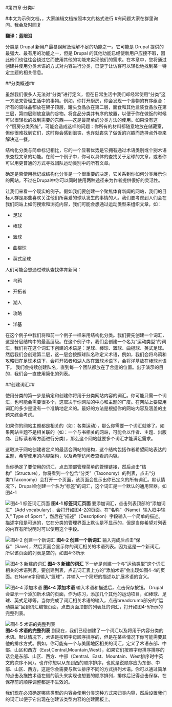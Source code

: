 #第四章:分类#

#本文为示例文档，，大家编辑文档按照本文的格式进行
#有问题大家在群里询问。我会及时回复

**翻译：蓝眼泪**

分类是 Drupal 新用户最易误解及理解不足的功能之一。它可能是 Drupal 提供的最强大、最有用的功能之一，但是 Drupal 的其他功能已经使新用户应接不暇，因此他们也往往会绕过它而使用其他的功能来实现他们的需求。在本章中，您将通过创建并使用分类术语的方式对内容进行分类，已便于让访客可以轻松地找到某一特定主题的相关信息。

##分类概述##

虽然我们很多人无法对“分类”进行定义，但在日常生活中我们却经常使用“分类”这一方法来管理生活中的事物。例如，你打开厨房，你会发现一个食物的有序组合：所有的调味品都放在架子顶层，罐头食品放在第二层，面食和其他盒装食品放在第三层，第四层则放盒装的谷物。将食品分类并有序的放置，以便于你在做饭的时候可以很轻松的找到需要的东西——这是最简单的分类方法的使用。如果没有这个“厨房分类系统”，可能会造成这样的问题：你所有的材料都随意地放在储藏室，但你很难找到它们，这时你会感到沮丧，也许就丧失了做饭的兴趣而选择点外卖来解决这一餐。


结构化分类与简单标记相比，它的一个显著优势是它拥有通过术语类别或个别术语来查找文章的功能。在前一个例子中，你可以具体的查找关于足球的文章，或者你可以用更普通的方式寻找团队运动类别中的所有文章。

确定是否使用标记或结构化分类是一个很重要的决定，它关系到你如何分类展示你的网站。不过在Drupal中你可以同时使用两种途径来为作者提供很好的灵活性。

让我们来看一个现实的例子。假如我们要创建一个聚焦体育新闻的网站，我们的目标人群是那些喜欢关注他们所喜爱的球队发生的事情的人。我们要考虑到人们会在我们网站上如何搜索和浏览内容，我们可能会想通过运动类型来组织文章，如： 
 
* 足球
  
* 棒球 
 
* 篮球  

* 曲棍球  

* 英式足球 
 
人们可能会想通过球队查找体育新闻：  

* 乌鸦  

* 开拓者 
 
* 湖人  

* 攻略  

* 洋基


在这个例子中我们将和前一个例子一样采用结构化分类。我们要先创建一个词汇，这是分层结构中的最高层级。在这个例子中，我们会创建一个名为“运动类型”的词汇，我们将在这个词汇下创建的术语是：足球、棒球、篮球、曲棍球、英式足球。然后我们会创建第二层，这一层会按照球队名称定义术语，例如，我们会将乌鸦和攻略归在足球术语下，会将开拓者和湖人放在篮球术语下，会将洋基放在棒球术语下。
我们会持续创建队名，直到每一个团队都放在了合适的位置。出于演示的目的，我们会一直使用简化的列表。

##创建词汇##

使用分类的第一步是确定和创建你将用于分类网站内容的词汇。你可能只需一个词汇，也可能会需要很多个，这取决于你网站的中心和主题的广度。在网站上要应用词汇的多少是没有一个准确地定义的。最好的方法是根据你的网站内容及涵盖的主题来综合考虑。

如果你的网站主题都是相关的（如：各类运动），那么你需要一个词汇就够了。如果网站主题不是相关联的（如：一个与书相关的网站，可能会以作者、主题、出版商、目标读者等方面进行分类），那么这个网站就要多个词汇才能满足需求。

这取决于网站创建者定义的最适合网站的结构，这个结构包括作者希望网站表达的主题，希望使用的内容架构，以及希望访问者查看的内容。

当你确定了要使用的词汇，点击顶部管理菜单的管理链接，然后点击“结构”（Structure），你将看到一个包含“分类”（Taxonomy）的列表，点击“分类”(Taxonomy）会打开一个页面，该页面会显示出你已定义的所有词汇。默认情况下，Drupal会创建一个名为“标签”的词汇，这个词汇是一个默认的通用容器。如图4-1

![图4-1 标签词汇页面](../images/pic-4-1.png) 
**图4-1 标签词汇页面**
要添加词汇，点击列表顶部的“添加词汇”（Add vocabulary），会打开如图4-2的页面。在“名称”（Name）输入框中输入“ Type of Sport ”，然后在“描述”（Description）字段输入一个简单的描述。描述字段是可选的，它在分类的管理界面上默认是不显示的，但是当你希望对列表的内容有所说明时可以使用这个字段。 

![图4-2 创建一个新词汇](../images/pic-4-2.png)
**图4-2 创建一个新词汇**
输入完成后点击“保存”（Save），然后页面会显示你的词汇相关的术语列表。因为这是一个新词汇，所以该页面的列表是空的，如图4-3所示

![图4-3 新建的词汇](../images/pic-4-3.png)
**图4-3 新建的词汇**
下一步是创建一个与“运动类型”这个词汇相关的术语列表。要创建列表，点击词汇表上方的“添加术语”会出现如图4-4的页面。在Name字段输入“篮球”，并输入一个简短的描述以扩展术语的含义。

![图4-4 添加术语](../images/pic-4-4.png)
**图4-4 添加术语**
输入术语和描述后，点击保存按钮。 Drupal 会显示一个添加新术语的页面，作为练习，添加几个其他的运动项目，如棒球、足球、英式足球等。当你完成了词汇相关术语的输入，点击breadcrumb部分的“运动类型”回到词汇编辑页面，点击页面顶部的列表处的词汇，打开如图4-5所示的完整列表。

![图4-5 术语的完整列表](../images/pic-4-5.png)  
**图4-5 术语的完整列表**
到现在，我们已经创建了一个词汇以及将用于内容分类的术语。默认情况下，术语是按照字母顺序排序的，但是在某些情况下你可能需要其他的排序方式。例如，你可能有一个与美国地区相关的词汇，定义了术语东部、中部、山区和西方（East,Central,Mountain,West），如果它们按照字母排序排序的话会是东部、山区、西方、中部（Central、East、Mountain、West排序时中英文的次序不同）。也许你想以从东到西的顺序排序，也就是说顺序应为东部、中部、山区、西方，这是你会需要与默认排序不同的方式排列术语。你可以通过简单的点击及拖拽术语左侧的箭头来实现也想要的顺序排列，排序后记得点击保存，在保存前的顺序调整都是不生效的。

我们现在必须确定哪些类型的内容会使用分类这种方式来归类内容，然后设置我们的词汇以便于它出现在创建该类型内容的创建面板上。

